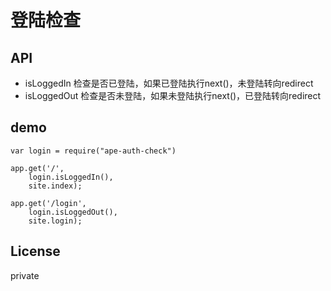 登陆检查
========================

## API

+ isLoggedIn   检查是否已登陆，如果已登陆执行next()，未登陆转向redirect
+ isLoggedOut  检查是否未登陆，如果未登陆执行next()，已登陆转向redirect

## demo
```{javascript}
var login = require("ape-auth-check")

app.get('/',
    login.isLoggedIn(),
    site.index);

app.get('/login',
    login.isLoggedOut(),
    site.login);
```

## License

private

